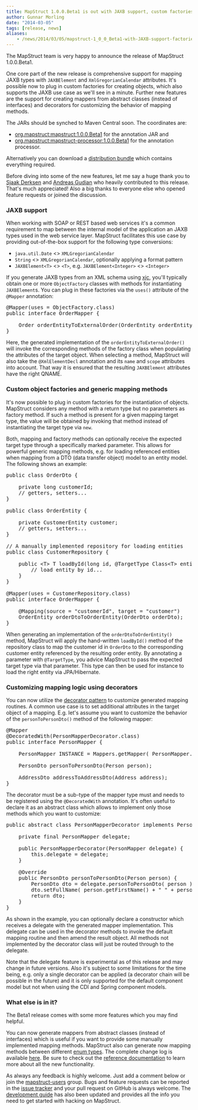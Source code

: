 ```yaml
---
title: MapStruct 1.0.0.Beta1 is out with JAXB support, custom factories, decorators and more
author: Gunnar Morling
date: "2014-03-05"
tags: [release, news]
aliases:
    - /news/2014/03/05/mapstruct-1_0_0_Beta1-with-JAXB-support-factories-decorators-and-more.html
---
```


The MapStruct team is very happy to announce the release of MapStruct 1.0.0.Beta1.

One core part of the new release is comprehensive support for mapping JAXB types with `JAXBElement` and `XmlGregorianCalendar` attributes. It's possible now to plug in custom factories for creating objects, which also supports the JAXB use case as we'll see in a minute. Further new features are the support for creating mappers from abstract classes (instead of interfaces) and decorators for customizing the behavior of mapping methods.

The JARs should be synched to Maven Central soon. The coordinates are:

* [org.mapstruct:mapstruct:1.0.0.Beta1](http://search.maven.org/#artifactdetails&#124;org.mapstruct&#124;mapstruct&#124;1.0.0.Beta1&#124;jar) for the annotation JAR and 
* [org.mapstruct:mapstruct-processor:1.0.0.Beta1](http://search.maven.org/#artifactdetails&#124;org.mapstruct&#124;mapstruct-processor&#124;1.0.0.Beta1&#124;jar) for the annotation processor.

Alternatively you can download a [distribution bundle](http://sourceforge.net/projects/mapstruct/files/1.0.0.Beta1/) which contains everything required.

Before diving into some of the new features, let me say a huge thank you to [Sjaak Derksen](https://github.com/sjaakd/) and [Andreas Gudian](https://github.com/agudian) who heavily contributed to this release. That's much appreciated! Also a big thanks to everyone else who opened feature requests or joined the discussion.

### JAXB support

When working with SOAP or REST based web services it's a common requirement to map between the internal model of the application an JAXB types used in the web service layer. MapStruct facilitates this use case by providing out-of-the-box support for the following type conversions:

* `java.util.Date` <> `XMLGregorianCalendar`
* `String` <> `XMLGregorianCalendar`, optionally applying a format pattern
* `JAXBElement<T>` <> `<T>`, e.g. `JAXBElement<Integer>` <> `<Integer>`

If you generate JAXB types from an XML schema using [xjc](https://jaxb.java.net/2.2.4/docs/xjc.html), you'll typically obtain one or more `ObjectFactory` classes with methods for instantiating `JAXBElement`s. You can plug in these factories via the `uses()` attribute of the `@Mapper` annotation:

<pre class="prettyprint linenums">
@Mapper(uses = ObjectFactory.class)
public interface OrderMapper {

    Order orderEntityToExternalOrder(OrderEntity orderEntity);
}
</pre>

Here, the generated implementation of the `orderEntityToExternalOrder()` will invoke the corresponding methods of the factory class when populating the attributes of the target object. When selecting a method, MapStruct will also take the `@XmlElementDecl` annotation and its `name` and `scope` attributes into account. That way it is ensured that the resulting `JAXBElement` attributes have the right QNAME.

### Custom object factories and generic mapping methods

It's now possible to plug in custom factories for the instantiation of objects. MapStruct considers any method with a return type but no parameters as factory method. If such a method is present for a given mapping target type, the value will be obtained by invoking that method instead of instantiating the target type via `new`.

Both, mapping and factory methods can optionally receive the expected target type through a specifically marked parameter. This allows for powerful generic mapping methods, e.g. for loading referenced entities when mapping from a DTO (data transfer object) model to an entity model. The following shows an example:

<pre class="prettyprint linenums">
public class OrderDto {

    private long customerId;
    // getters, setters...
}

public class OrderEntity {

    private CustomerEntity customer;
    // getters, setters...
}

// A manually implemented repository for loading entities
public class CustomerRepository {

    public &lt;T&gt; T loadById(long id, @TargetType Class&lt;T&gt; entityType) {
        // load entity by id...
    }
}

@Mapper(uses = CustomerRepository.class)
public interface OrderMapper {

    @Mapping(source = "customerId", target = "customer")
    OrderEntity orderDtoToOrderEntity(OrderDto orderDto);
}
</pre>

When generating an implementation of the `orderDtoToOrderEntity()` method, MapStruct will apply the hand-written `loadById()` method of the repository class to map the customer id in `OrderDto` to the corresponding customer entity referenced by the resulting order entity. By annotating a parameter with `@TargetType`, you advice MapStruct to pass the expected target type via that parameter. This type can then be used for instance to load the right entity via JPA/Hibernate.

### Customizing mapping logic using decorators

You can now utilize the [decorator pattern](https://en.wikipedia.org/wiki/Decorator_pattern) to customize generated mapping routines. A common use case is to set additional attributes in the target object of a mapping. E.g. let's assume you want to customize the behavior of the `personToPersonDto()` method of the following mapper:

<pre class="prettyprint linenums">
@Mapper
@DecoratedWith(PersonMapperDecorator.class)
public interface PersonMapper {

    PersonMapper INSTANCE = Mappers.getMapper( PersonMapper.class );

    PersonDto personToPersonDto(Person person);

    AddressDto addressToAddressDto(Address address);
}
</pre>

The decorator must be a sub-type of the mapper type must and needs to be registered using the `@DecoratedWith` annotation. It's often useful to declare it as an abstract class which allows to implement only those methods which you want to customize:

<pre class="prettyprint linenums">
public abstract class PersonMapperDecorator implements PersonMapper {

    private final PersonMapper delegate;

    public PersonMapperDecorator(PersonMapper delegate) {
        this.delegate = delegate;
    }

    @Override
    public PersonDto personToPersonDto(Person person) {
        PersonDto dto = delegate.personToPersonDto( person );
        dto.setFullName( person.getFirstName() + " " + person.getLastName() );
        return dto;
    }
}
</pre>

As shown in the example, you can optionally declare a constructor which receives a delegate with the generated mapper implementation. This delegate can be used in the decorator methods to invoke the default mapping routine and then amend the result object. All methods not implemented by the decorator class will just be routed through to the delegate.

Note that the delegate feature is experimental as of this release and may change in future versions. Also it's subject to some limitations for the time being, e.g. only a single decorator can be applied (a decorator chain will be possible in the future) and it is only supported for the default component model but not when using the CDI and Spring component models.

### What else is in it?

The Beta1 release comes with some more features which you may find helpful.

You can now generate mappers from abstract classes (instead of interfaces) which is useful if you want to provide some manually implemented mapping methods. MapStruct also can generate now mapping methods between different [enum types](/documentation/#section-07). The complete change log is available [here](https://github.com/mapstruct/mapstruct/issues?milestone=3&state=closed). Be sure to check out the [reference documentation](/documentation) to learn more about all the new functionality.

As always any feedback is highly welcome. Just add a comment below or join the [mapstruct-users](https://groups.google.com/forum/?fromgroups#!forum/mapstruct-users) group. Bugs and feature requests can be reported in the [issue tracker](https://github.com/mapstruct/mapstruct/issues) and your pull request on GitHub is always welcome. The [development guide](/contributing) has also been updated and provides all the info you need to get started with hacking on MapStruct.
